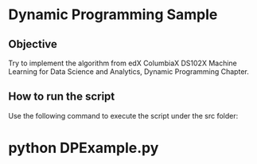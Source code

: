 Dynamic Programming Sample
==========================

## Objective
Try to implement the algorithm from edX ColumbiaX DS102X Machine 
Learning for Data Science and Analytics, Dynamic Programming Chapter.

## How to run the script
Use the following command to execute the script under the src folder:
# python DPExample.py